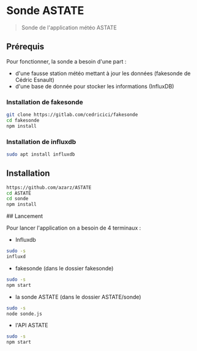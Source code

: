 # Sonde ASTATE

> Sonde de l'application météo ASTATE

## Prérequis

Pour fonctionner, la sonde a besoin d'une part :

 - d'une fausse station météo mettant à jour les données (fakesonde de Cédric Esnault)
 - d'une base de donnée pour stocker les informations (InfluxDB)

### Installation de fakesonde

``` bash
git clone https://gitlab.com/cedricici/fakesonde
cd fakesonde
npm install
```

### Installation de influxdb

``` bash
sudo apt install influxdb
```

## Installation

``` bash
https://github.com/azarz/ASTATE
cd ASTATE
cd sonde
npm install
```

## Lancement

Pour lancer l'application on a besoin de 4 terminaux :

 - Influxdb

``` bash
sudo -s
influxd
```

 - fakesonde (dans le dossier fakesonde)

``` bash
sudo -s
npm start
```

 - la sonde ASTATE (dans le dossier ASTATE/sonde)
``` bash
sudo -s 
node sonde.js
```

 - l'API ASTATE

``` bash
sudo -s
npm start
```

